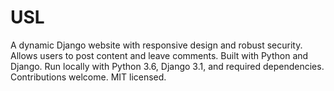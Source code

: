 # USL
A dynamic Django website with responsive design and robust security. Allows users to post content and leave comments. Built with Python and Django. Run locally with Python 3.6, Django 3.1, and required dependencies. Contributions welcome. MIT licensed.
